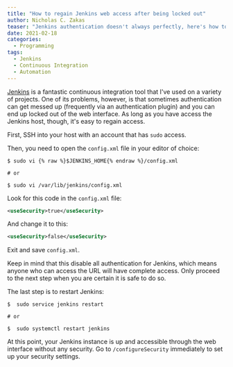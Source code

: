 ```yaml
---
title: "How to regain Jenkins web access after being locked out"
author: Nicholas C. Zakas
teaser: "Jenkins authentication doesn't always perfectly, here's how to get back in when you've been locked out."
date: 2021-02-18
categories:
  - Programming
tags:
  - Jenkins
  - Continuous Integration
  - Automation
---
```


[Jenkins](http://jenkins.io) is a fantastic continuous integration tool that I've used on a variety of projects. One of its problems, however, is that sometimes authentication can get messed up (frequently via an authentication plugin) and you can end up locked out of the web interface. As long as you have access the Jenkins host, though, it's easy to regain access.

First, SSH into your host with an account that has `sudo` access.

Then, you need to open the `config.xml` file in your editor of choice:

```
$ sudo vi {% raw %}$JENKINS_HOME{% endraw %}/config.xml

# or

$ sudo vi /var/lib/jenkins/config.xml
```

Look for this code in the `config.xml` file:

```xml
<useSecurity>true</useSecurity>
```

And change it to this:

```xml
<useSecurity>false</useSecurity>
```

Exit and save `config.xml`.

Keep in mind that this disable all authentication for Jenkins, which means anyone who can access the URL will have complete access. Only proceed to the next step when you are certain it is safe to do so.

The last step is to restart Jenkins:

```
$  sudo service jenkins restart

# or

$  sudo systemctl restart jenkins
```

At this point, your Jenkins instance is up and accessible through the web interface without any security. Go to `/configureSecurity` immediately to set up your security settings.

